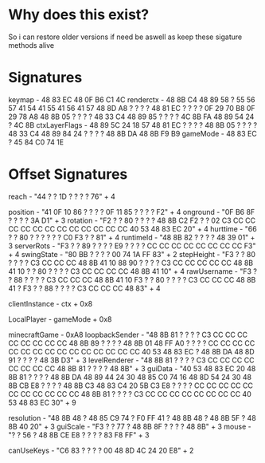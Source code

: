 # Why does this exist?

So i can restore older versions if need be aswell as keep these sigature methods alive

# Signatures

keymap - 48 83 EC 48 0F B6 C1 4C
renderctx - 48 8B C4 48 89 58 ? 55 56 57 41 54 41 55 41 56 41 57 48 8D A8 ? ? ? ? 48 81 EC ? ? ? ? 0F 29 70 B8 0F 29 78 A8 48 8B 05 ? ? ? ? 48 33 C4 48 89 85 ? ? ? ? 4C 8B FA 48 89 54 24 ? 4C 8B
ctxLayerFlags - 48 89 5C 24 18 57 48 81 EC ? ? ? ? 48 8B 05 ? ? ? ? 48 33 C4 48 89 84 24 ? ? ? ? 48 8B DA 48 8B F9 B9
gameMode - 48 83 EC ? 45 84 C0 74 1E

# Offset Signatures

reach - "44 ? ? 1D ? ? ? ? 76" + 4

position - "41 0F 10 86 ? ? ? ? 0F 11 85 ? ? ? ? F2" + 4
onground - "0F B6 8F ? ? ? ? 3A D1" + 3
rotation - "F2 ? ? 80 ? ? ? ? 48 8B C2 F2 ? ? 02 C3 CC CC CC CC CC CC CC CC CC CC CC CC 40 53 48 83 EC 20" + 4
hurttime - "66 ? ? 80 ? ? ? ? ? ? C0 F3 ? ? 81" + 4
runtimeId - "48 8B 82 ? ? ? ? 48 39 01" + 3
serverRots - "F3 ? ? 89 ? ? ? ? E9 ? ? ? ? CC CC CC CC CC CC CC CC F3" + 4
swingState - "80 BB ? ? ? ? 00 74 1A FF 83" + 2
stepHeight - "F3 ? ? 80 ? ? ? ? C3 CC CC CC 48 8B 41 10 88 90 ? ? ? ? C3 CC CC CC CC CC 48 8B 41 10 ? ? 80 ? ? ? ? C3 CC CC CC CC 48 8B 41 10" + 4
rawUsername - "F3 ? ? 88 ? ? ? ? C3 CC CC CC 48 8B 41 10 F3 ? ? 80 ? ? ? ? C3 CC CC CC 48 8B 41 ? F3 ? ? 88 ? ? ? ? C3 CC CC CC 48 83" + 4

clientInstance - ctx + 0x8

LocalPlayer - gameMode + 0x8

minecraftGame - 0xA8
loopbackSender - "48 8B 81 ? ? ? ? C3 CC CC CC CC CC CC CC CC 48 8B 89 ? ? ? ? 48 8B 01 48 FF A0 ? ? ? ? CC CC CC CC CC CC CC CC CC CC CC CC CC CC CC 40 53 48 83 EC ? 48 8B DA 48 8D 91 ? ? ? ? 48 3B D3" + 3
levelRenderer - "48 8B 81 ? ? ? ? C3 CC CC CC CC CC CC CC CC 48 8B 81 ? ? ? ? 48 8B" + 3
guiData - "40 53 48 83 EC 20 48 8B 81 ? ? ? ? 48 8B DA 48 89 44 24 30 48 85 C0 74 16 48 8D 54 24 30 48 8B CB E8 ? ? ? ? 48 8B C3 48 83 C4 20 5B C3 E8 ? ? ? ? CC CC CC CC CC CC CC CC CC CC CC 48 8B 81 ? ? ? ? C3 CC CC CC CC CC CC CC CC 40 53 48 83 EC 30" + 9

resolution - "48 8B 48 ? 48 85 C9 74 ? F0 FF 41 ? 48 8B 48 ? 48 8B 5F ? 48 8B 40 20" + 3
guiScale - "F3 ? ? 77 ? 48 8B 8F ? ? ? ? 48 8B" + 3
mouse - "? ? 56 ? 48 8B CE E8 ? ? ? ? 83 F8 FF" + 3

canUseKeys - "C6 83 ? ? ? ? 00 48 8D 4C 24 20 E8" + 2
